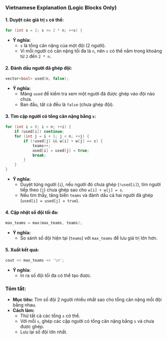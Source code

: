### Vietnamese Explanation (Logic Blocks Only)

#### **1. Duyệt các giá trị `s` có thể:**
```cpp
for (int s = 2; s <= 2 * n; ++s) {
```
- **Ý nghĩa:**  
  - `s` là tổng cân nặng của một đội (2 người).  
  - Vì mỗi người có cân nặng tối đa là `n`, nên `s` có thể nằm trong khoảng từ `2` đến `2 * n`.  

#### **2. Đánh dấu người đã ghép đội:**
```cpp
vector<bool> used(n, false);
```
- **Ý nghĩa:**  
  - Mảng `used` để kiểm tra xem một người đã được ghép vào đội nào chưa.  
  - Ban đầu, tất cả đều là `false` (chưa ghép đội).  

#### **3. Tìm cặp người có tổng cân nặng bằng `s`:**
```cpp
for (int i = 0; i < n; ++i) {
    if (used[i]) continue;
    for (int j = i + 1; j < n; ++j) {
        if (!used[j] && w[i] + w[j] == s) {
            teams++;
            used[i] = used[j] = true;
            break;
        }
    }
}
```
- **Ý nghĩa:**  
  - Duyệt từng người (`i`), nếu người đó chưa ghép (`!used[i]`), tìm người tiếp theo (`j`) chưa ghép sao cho `w[i] + w[j] = s`.  
  - Nếu tìm thấy, tăng biến `teams` và đánh dấu cả hai người đã ghép (`used[i] = used[j] = true`).  

#### **4. Cập nhật số đội tối đa:**
```cpp
max_teams = max(max_teams, teams);
```
- **Ý nghĩa:**  
  - So sánh số đội hiện tại (`teams`) với `max_teams` để lưu giá trị lớn hơn.  

#### **5. Xuất kết quả:**
```cpp
cout << max_teams << '\n';
```
- **Ý nghĩa:**  
  - In ra số đội tối đa có thể tạo được.  

### Tóm tắt:
- **Mục tiêu:** Tìm số đội 2 người nhiều nhất sao cho tổng cân nặng mỗi đội bằng nhau.  
- **Cách làm:**  
  - Thử tất cả các tổng `s` có thể.  
  - Với mỗi `s`, ghép các cặp người có tổng cân nặng bằng `s` và chưa được ghép.  
  - Lưu lại số đội lớn nhất.